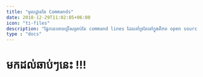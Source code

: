 ```yaml
---
title: "មូលដ្ឋាននៃ Commands"
date: 2018-12-29T11:02:05+06:00
icon: "ti-files"
description: "ផ្នែកនេះអាចប្រើសម្រាប់តែ command lines ដែលគាំទ្រតែនៅក្នុងពិភព open source "
type : "docs"
---
```

# មកដល់ឆាប់ៗនេះ !!!